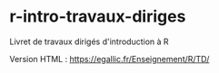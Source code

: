 # r-intro-travaux-diriges

Livret de travaux dirigés d'introduction à R

Version HTML : <https://egallic.fr/Enseignement/R/TD/>

